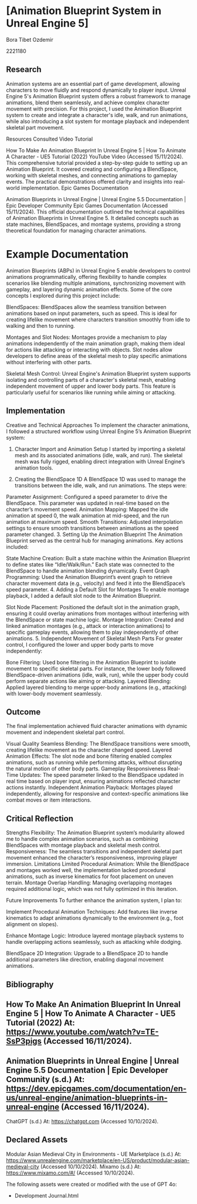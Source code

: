 # [Animation Blueprint System in Unreal Engine 5]



Bora Tibet Ozdemir

2221180

## Research

Animation systems are an essential part of game development, allowing characters to move fluidly and respond dynamically to player input. Unreal Engine 5's Animation Blueprint system offers a robust framework to manage animations, blend them seamlessly, and achieve complex character movement with precision. For this project, I used the Animation Blueprint system to create and integrate a character's idle, walk, and run animations, while also introducing a slot system for montage playback and independent skeletal part movement.

Resources Consulted
Video Tutorial

How To Make An Animation Blueprint In Unreal Engine 5 | How To Animate A Character - UE5 Tutorial (2022)
YouTube Video (Accessed 15/11/2024).
This comprehensive tutorial provided a step-by-step guide to setting up an Animation Blueprint. It covered creating and configuring a BlendSpace, working with skeletal meshes, and connecting animations to gameplay events. The practical demonstrations offered clarity and insights into real-world implementation.
Epic Games Documentation

Animation Blueprints in Unreal Engine | Unreal Engine 5.5 Documentation | Epic Developer Community
Epic Games Documentation (Accessed 15/11/2024).
This official documentation outlined the technical capabilities of Animation Blueprints in Unreal Engine 5. It detailed concepts such as state machines, BlendSpaces, and montage systems, providing a strong theoretical foundation for managing character animations.




# Example Documentation


Animation Blueprints (ABPs) in Unreal Engine 5 enable developers to control animations programmatically, offering flexibility to handle complex scenarios like blending multiple animations, synchronizing movement with gameplay, and layering dynamic animation effects. Some of the core concepts I explored during this project include:

BlendSpaces:
BlendSpaces allow the seamless transition between animations based on input parameters, such as speed. This is ideal for creating lifelike movement where characters transition smoothly from idle to walking and then to running.

Montages and Slot Nodes:
Montages provide a mechanism to play animations independently of the main animation graph, making them ideal for actions like attacking or interacting with objects. Slot nodes allow developers to define areas of the skeletal mesh to play specific animations without interfering with other parts.

Skeletal Mesh Control:
Unreal Engine's Animation Blueprint system supports isolating and controlling parts of a character's skeletal mesh, enabling independent movement of upper and lower body parts. This feature is particularly useful for scenarios like running while aiming or attacking.



## Implementation

Creative and Technical Approaches
To implement the character animations, I followed a structured workflow using Unreal Engine 5’s Animation Blueprint system:

1. Character Import and Animation Setup
I started by importing a skeletal mesh and its associated animations (idle, walk, and run). The skeletal mesh was fully rigged, enabling direct integration with Unreal Engine’s animation tools.

2. Creating the BlendSpace 1D
A BlendSpace 1D was used to manage the transitions between the idle, walk, and run animations. The steps were:

Parameter Assignment:
Configured a speed parameter to drive the BlendSpace. This parameter was updated in real-time based on the character’s movement speed.
Animation Mapping:
Mapped the idle animation at speed 0, the walk animation at mid-speed, and the run animation at maximum speed.
Smooth Transitions:
Adjusted interpolation settings to ensure smooth transitions between animations as the speed parameter changed.
3. Setting Up the Animation Blueprint
The Animation Blueprint served as the central hub for managing animations. Key actions included:

State Machine Creation:
Built a state machine within the Animation Blueprint to define states like “Idle/Walk/Run.” Each state was connected to the BlendSpace to handle animation blending dynamically.
Event Graph Programming:
Used the Animation Blueprint’s event graph to retrieve character movement data (e.g., velocity) and feed it into the BlendSpace’s speed parameter.
4. Adding a Default Slot for Montages
To enable montage playback, I added a default slot node to the Animation Blueprint.

Slot Node Placement:
Positioned the default slot in the animation graph, ensuring it could overlay animations from montages without interfering with the BlendSpace or state machine logic.
Montage Integration:
Created and linked animation montages (e.g., attack or interaction animations) to specific gameplay events, allowing them to play independently of other animations.
5. Independent Movement of Skeletal Mesh Parts
For greater control, I configured the lower and upper body parts to move independently:

Bone Filtering:
Used bone filtering in the Animation Blueprint to isolate movement to specific skeletal parts. For instance, the lower body followed BlendSpace-driven animations (idle, walk, run), while the upper body could perform separate actions like aiming or attacking.
Layered Blending:
Applied layered blending to merge upper-body animations (e.g., attacking) with lower-body movement seamlessly.












## Outcome
The final implementation achieved fluid character animations with dynamic movement and independent skeletal part control.

Visual Quality
Seamless Blending:
The BlendSpace transitions were smooth, creating lifelike movement as the character changed speed.
Layered Animation Effects:
The slot node and bone filtering enabled complex animations, such as running while performing attacks, without disrupting the natural motion of other body parts.
Gameplay Responsiveness
Real-Time Updates:
The speed parameter linked to the BlendSpace updated in real time based on player input, ensuring animations reflected character actions instantly.
Independent Animation Playback:
Montages played independently, allowing for responsive and context-specific animations like combat moves or item interactions.



## Critical Reflection
Strengths
Flexibility:
The Animation Blueprint system’s modularity allowed me to handle complex animation scenarios, such as combining BlendSpaces with montage playback and skeletal mesh control.
Responsiveness:
The seamless transitions and independent skeletal part movement enhanced the character’s responsiveness, improving player immersion.
Limitations
Limited Procedural Animation:
While the BlendSpace and montages worked well, the implementation lacked procedural animations, such as inverse kinematics for foot placement on uneven terrain.
Montage Overlap Handling:
Managing overlapping montages required additional logic, which was not fully optimized in this iteration.

Future Improvements
To further enhance the animation system, I plan to:

Implement Procedural Animation Techniques:
Add features like inverse kinematics to adapt animations dynamically to the environment (e.g., foot alignment on slopes).

Enhance Montage Logic:
Introduce layered montage playback systems to handle overlapping actions seamlessly, such as attacking while dodging.

BlendSpace 2D Integration:
Upgrade to a BlendSpace 2D to handle additional parameters like direction, enabling diagonal movement animations.

## Bibliography

How To Make An Animation Blueprint In Unreal Engine 5 | How To Animate A Character - UE5 Tutorial (2022) At: https://www.youtube.com/watch?v=TE-SsP3pigs (Accessed  16/11/2024).
-
Animation Blueprints in Unreal Engine | Unreal Engine 5.5 Documentation | Epic Developer Community (s.d.) At: https://dev.epicgames.com/documentation/en-us/unreal-engine/animation-blueprints-in-unreal-engine (Accessed  16/11/2024).
-


ChatGPT (s.d.) At: https://chatgpt.com (Accessed  10/10/2024).


## Declared Assets

Modular Asian Medieval City in Environments - UE Marketplace (s.d.) At: https://www.unrealengine.com/marketplace/en-US/product/modular-asian-medieval-city (Accessed 10/10/2024).
Mixamo (s.d.) At: https://www.mixamo.com/#/ (Accessed  10/10/2024).




The following assets were created or modified with the use of GPT 4o:
- Development Journal.html
